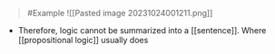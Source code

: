 >	#Example 
>	![[Pasted image 20231024001211.png]]
- Therefore, logic cannot be summarized into a [[sentence]]. Where [[propositional logic]] usually does